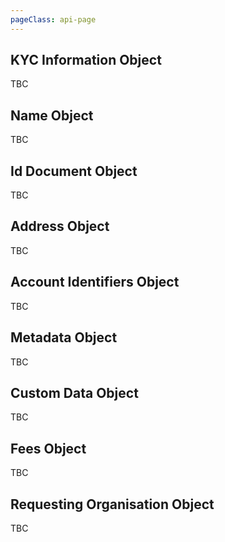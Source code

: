 ```yaml
---
pageClass: api-page
---
```


## KYC Information Object

TBC

## Name Object

TBC

## Id Document Object

TBC

## Address Object

TBC

## Account Identifiers Object

TBC

## Metadata Object

TBC

## Custom Data Object

TBC

## Fees Object

TBC

## Requesting Organisation Object

TBC
